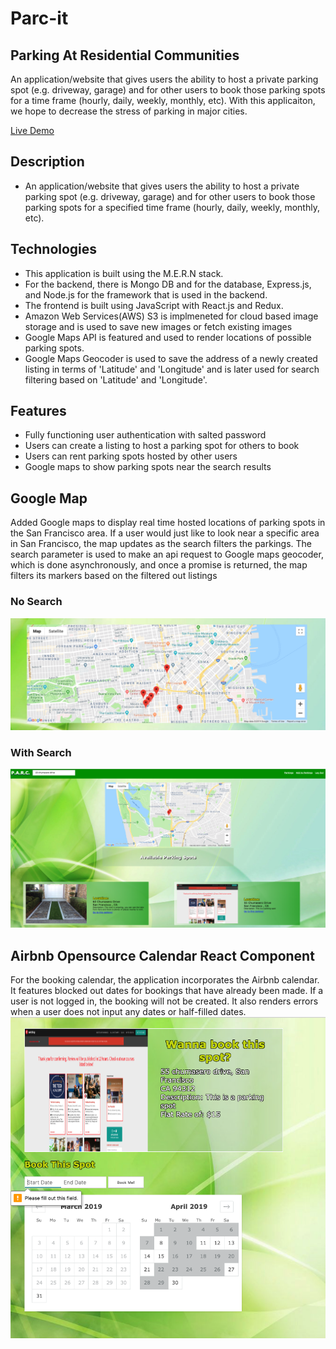 # Parc-it
## Parking At Residential Communities
An application/website that gives users the ability to host a private parking spot (e.g. driveway, garage) and for other users to book those parking spots for a time frame (hourly, daily, weekly, monthly, etc). With this applicaiton, we hope to decrease the stress of parking in major cities.

[Live Demo](https://parc-it.herokuapp.com/#/)

## Description
* An application/website that gives users the ability to host a private parking spot (e.g. driveway, garage) and for other users to book those parking spots for a specified time frame (hourly, daily, weekly, monthly, etc).

## Technologies
* This application is built using the M.E.R.N stack. 
* For the backend, there is Mongo DB and for the database, Express.js, and Node.js for the framework that is used in the backend.
* The frontend is built using JavaScript with React.js and Redux.
* Amazon Web Services(AWS) S3 is implmeneted for cloud based image storage and is used to save new images or fetch existing images
* Google Maps API is featured and used to render locations of possible parking spots.
* Google Maps Geocoder is used to save the address of a newly created listing in terms of 'Latitude' and 'Longitude' and is later used for search filtering based on 'Latitude' and 'Longitude'.

## Features
* Fully functioning user authentication with salted password
* Users can create a listing to host a parking spot for others to book
* Users can rent parking spots hosted by other users
* Google maps to show parking spots near the search results



## Google Map
Added Google maps to display real time hosted locations of parking spots in the San Francisco area. If a user would just like to look near a specific area in San Francisco, the map updates as the search filters the parkings. The search parameter is used to make an api request to Google maps geocoder, which is done asynchronously, and once a promise is returned, the map filters its markers based on the filtered out listings
### No Search
![Initial](/readmeImgs/map1.jpg)
### With Search
![Initial](/readmeImgs/map2.jpg)

## Airbnb Opensource Calendar React Component
For the booking calendar, the application incorporates the Airbnb calendar. It features blocked out dates for bookings that have already been made. If a user is not logged in, the booking will not be created. It also renders errors when a user does not input any dates or half-filled dates.
![calendar](/readmeImgs/calendar.jpg)